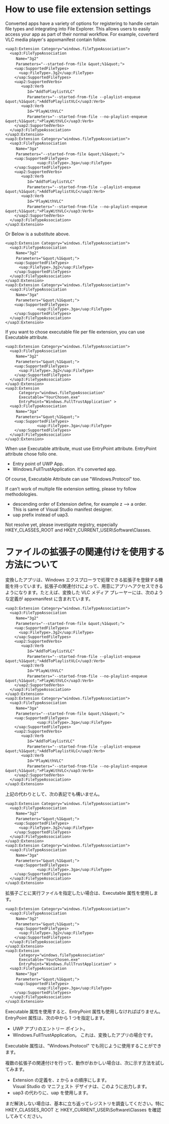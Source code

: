 # How to use file extension settings

Converted apps have a variety of options for registering to handle certain file types and integrating into File Explorer. This allows users to easily access your app as part of their normal workflow. For example, coverterd VLC media player's appxmanifest contain follow.

````
<uap3:Extension Category="windows.fileTypeAssociation">
  <uap3:FileTypeAssociation 
  　 Name="3g2"
  　 Parameters="--started-from-file &quot;%1&quot;">
    <uap:SupportedFileTypes>
      <uap:FileType>.3g2</uap:FileType>
    </uap:SupportedFileTypes>
    <uap2:SupportedVerbs>
       <uap3:Verb
       　 Id="AddToPlaylistVLC"
       　 Parameters="--started-from-file --playlist-enqueue &quot;%1&quot;">AddToPlaylistVLC</uap3:Verb>
       <uap3:Verb
       　 Id="PlayWithVLC"
       　 Parameters="--started-from-file --no-playlist-enqueue &quot;%1&quot;">PlayWithVLC</uap3:Verb>
    </uap2:SupportedVerbs>
  </uap3:FileTypeAssociation>
</uap3:Extension>
<uap3:Extension Category="windows.fileTypeAssociation">
  <uap3:FileTypeAssociation
  　 Name="3ga"
  　 Parameters="--started-from-file &quot;%1&quot;">
    <uap:SupportedFileTypes>
              <uap:FileType>.3ga</uap:FileType>
    </uap:SupportedFileTypes>
    <uap2:SupportedVerbs>
       <uap3:Verb
       　 Id="AddToPlaylistVLC"
       　 Parameters="--started-from-file --playlist-enqueue &quot;%1&quot;">AddToPlaylistVLC</uap3:Verb>
       <uap3:Verb
       　 Id="PlayWithVLC"
       　 Parameters="--started-from-file --no-playlist-enqueue &quot;%1&quot;">PlayWithVLC</uap3:Verb>
    </uap2:SupportedVerbs>
  </uap3:FileTypeAssociation>
</uap3:Extension>
````

Or Below is a substitute above.
````
<uap3:Extension Category="windows.fileTypeAssociation">
  <uap3:FileTypeAssociation 
  　 Name="3g2"
  　 Parameters="&quot;%1&quot;">
    <uap:SupportedFileTypes>
      <uap:FileType>.3g2</uap:FileType>
    </uap:SupportedFileTypes>
  </uap3:FileTypeAssociation>
</uap3:Extension>
<uap3:Extension Category="windows.fileTypeAssociation">
  <uap3:FileTypeAssociation
  　 Name="3ga"
  　 Parameters="&quot;%1&quot;">
    <uap:SupportedFileTypes>
              <uap:FileType>.3ga</uap:FileType>
    </uap:SupportedFileTypes>
  </uap3:FileTypeAssociation>
</uap3:Extension>
````

If you want to chose executable file per file extension, you can use Executable attribute.
````
<uap3:Extension Category="windows.fileTypeAssociation">
  <uap3:FileTypeAssociation 
  　 Name="3g2"
  　 Parameters="&quot;%1&quot;">
    <uap:SupportedFileTypes>
      <uap:FileType>.3g2</uap:FileType>
    </uap:SupportedFileTypes>
  </uap3:FileTypeAssociation>
</uap3:Extension>
<uap3:Extension
      Category="windows.fileTypeAssociation"
      Executable="YourChosen.exe"
      EntryPoint="Windows.FullTrustApplication" >
  <uap3:FileTypeAssociation
  　 Name="3ga"
  　 Parameters="&quot;%1&quot;">
    <uap:SupportedFileTypes>
              <uap:FileType>.3ga</uap:FileType>
    </uap:SupportedFileTypes>
  </uap3:FileTypeAssociation>
</uap3:Extension>
````

When use Executable attribute, must use EntryPoint attribute. EntryPoint attribute chose follo one.
- Entry point of UWP App.
- Windows.FullTrustApplication. it's converted app.

Of course, Executable Attribute can use "Windows.Protocol" too.

If can't work of multiple file extension setting, please try follow methodologies.
- descending order of Extension define, for example z --> a order.  
This is same of Visual Studio manifest designer.
- uap prefix instead of uap3.

Not resolve yet, please investigate registry, especially HKEY_CLASSES_ROOT and HKEY_CURRENT_USER\Software\Classes.

# ファイルの拡張子の関連付けを使用する方法について
変換したアプリは、Windows エクスプローラで処理できる拡張子を登録する機能を持っています。拡張子の関連付けによって、用意にアプリへアクセスできるようになります。たとえば、変換した VLC メディア プレーヤーには、次のような定義が appxmanifest に含まれています。

````
<uap3:Extension Category="windows.fileTypeAssociation">
  <uap3:FileTypeAssociation 
  　 Name="3g2"
  　 Parameters="--started-from-file &quot;%1&quot;">
    <uap:SupportedFileTypes>
      <uap:FileType>.3g2</uap:FileType>
    </uap:SupportedFileTypes>
    <uap2:SupportedVerbs>
       <uap3:Verb
       　 Id="AddToPlaylistVLC"
       　 Parameters="--started-from-file --playlist-enqueue &quot;%1&quot;">AddToPlaylistVLC</uap3:Verb>
       <uap3:Verb
       　 Id="PlayWithVLC"
       　 Parameters="--started-from-file --no-playlist-enqueue &quot;%1&quot;">PlayWithVLC</uap3:Verb>
    </uap2:SupportedVerbs>
  </uap3:FileTypeAssociation>
</uap3:Extension>
<uap3:Extension Category="windows.fileTypeAssociation">
  <uap3:FileTypeAssociation
  　 Name="3ga"
  　 Parameters="--started-from-file &quot;%1&quot;">
    <uap:SupportedFileTypes>
              <uap:FileType>.3ga</uap:FileType>
    </uap:SupportedFileTypes>
    <uap2:SupportedVerbs>
       <uap3:Verb
       　 Id="AddToPlaylistVLC"
       　 Parameters="--started-from-file --playlist-enqueue &quot;%1&quot;">AddToPlaylistVLC</uap3:Verb>
       <uap3:Verb
       　 Id="PlayWithVLC"
       　 Parameters="--started-from-file --no-playlist-enqueue &quot;%1&quot;">PlayWithVLC</uap3:Verb>
    </uap2:SupportedVerbs>
  </uap3:FileTypeAssociation>
</uap3:Extension>
````

上記の代わりとして、次の表記でも構いません。
````
<uap3:Extension Category="windows.fileTypeAssociation">
  <uap3:FileTypeAssociation 
  　 Name="3g2"
  　 Parameters="&quot;%1&quot;">
    <uap:SupportedFileTypes>
      <uap:FileType>.3g2</uap:FileType>
    </uap:SupportedFileTypes>
  </uap3:FileTypeAssociation>
</uap3:Extension>
<uap3:Extension Category="windows.fileTypeAssociation">
  <uap3:FileTypeAssociation
  　 Name="3ga"
  　 Parameters="&quot;%1&quot;">
    <uap:SupportedFileTypes>
              <uap:FileType>.3ga</uap:FileType>
    </uap:SupportedFileTypes>
  </uap3:FileTypeAssociation>
</uap3:Extension>
````

拡張子ごとに実行ファイルを指定したい場合は、Executable 属性を使用します。
````
<uap3:Extension Category="windows.fileTypeAssociation">
  <uap3:FileTypeAssociation 
  　 Name="3g2"
  　 Parameters="&quot;%1&quot;">
    <uap:SupportedFileTypes>
      <uap:FileType>.3g2</uap:FileType>
    </uap:SupportedFileTypes>
  </uap3:FileTypeAssociation>
</uap3:Extension>
<uap3:Extension
      Category="windows.fileTypeAssociation"
      Executable="YourChosen.exe"
      EntryPoint="Windows.FullTrustApplication" >
  <uap3:FileTypeAssociation
  　 Name="3ga"
  　 Parameters="&quot;%1&quot;">
    <uap:SupportedFileTypes>
              <uap:FileType>.3ga</uap:FileType>
    </uap:SupportedFileTypes>
  </uap3:FileTypeAssociation>
</uap3:Extension>
````

Executable 属性を使用すると、EntryPoint 属性も使用しなければばりません。 EntryPoint 属性は、次の中から 1 つを指定します。
- UWP アプリのエントリー ポイント。
- Windows.FullTrustApplication。 これは、変換したアプリの場合です。

Executable 属性は、"Windows.Protocol" でも同じように使用することができます。

複数の拡張子の関連付けを行って、動作がおかしい場合は、次に示す方法を試してみます。
- Extension の定義を、z から a の順序にします。  
Visual Studio の マニフェスト デザイナは、このように出力します。
- uap3 の代わりに、uap を使用します。

まだ解決しない場合は、基本に立ち返ってレジストリを調査してください。特に HKEY_CLASSES_ROOT と HKEY_CURRENT_USER\Software\Classes を確認してみてください。
